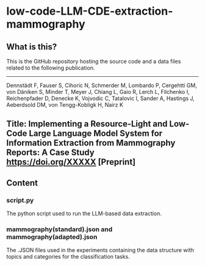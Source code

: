 # low-code-LLM-CDE-extraction-mammography

## What is this?

This is the GitHub repository hosting the source code and a data files related to the following publication.

---
Dennstädt F, Fauser S, Cihoric N, Schmerder M, Lombardo P, Cergehtti GM, von Däniken S, Minder T, Meyer J, Chiang L, Gaio R, Lerch L, Filchenko I, Reichenpfader D, Denecke K, Vojvodic C, Tatalovic I, Sander A, Hastings J, Aeberdsold DM, von Tengg-Kobligk H, Nairz K

Title:
Implementing a Resource-Light and Low-Code Large Language Model System for Information Extraction from Mammography Reports: A Case Study \
https://doi.org/XXXXX [Preprint]
---



## Content

### script.py

The python script used to run the LLM-based data extraction.


### mammography(standard).json and mammography(adapted).json
The .JSON files used in the experiments containing the data structure with topics and categories for the classification tasks.